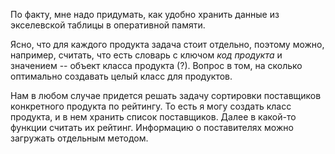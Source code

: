 По факту, мне надо придумать, как удобно хранить данные из экселевской таблицы в оперативной памяти. 

Ясно, что для каждого продукта задача стоит отдельно, поэтому можно, например, считать, что есть словарь с ключом *код продукта* и значением -- объект класса продукта (?). Вопрос в том, на сколько оптимально создавать целый класс для продуктов. 

Нам в любом случае придется решать задачу сортировки поставщиков конкретного продукта по рейтингу. То есть я могу создать класс продукта, и в нем хранить список поставщиков. Далее в какой-то функции считать их рейтинг. Информацию о поставителях можно загружать отдельным методом.
